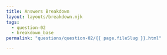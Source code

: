 ```yaml
---
title: Answers Breakdown
layout: layouts/breakdown.njk
tags:
  - question-02
  - breakdown_base
permalink: "questions/question-02/{{ page.fileSlug }}.html"

---
```

